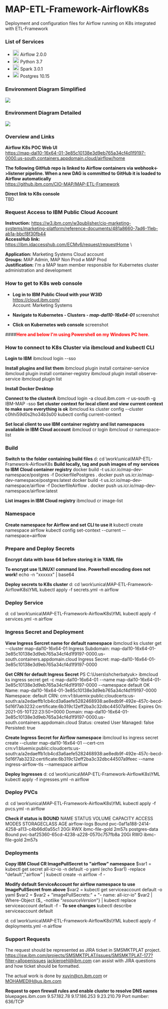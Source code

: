 # MAP-ETL-Framework-AirflowK8s
Deployment and configuration files for Airflow running on K8s integrated with ETL-Framework

### List of Services

 - <img src="https://miro.medium.com/max/1080/1*6jjSw8IqGbsPZp7L_43YyQ.png" height="20"> Airflow 2.0.0
 - <img src="https://i.stack.imgur.com/hRJou.gif" height="20"> Python 3.7
 - <img src="https://www.computing.co.uk/w-images/cc6f36ae-ffb1-4271-8847-725556046f5c/0/apachesparklogo-580x358.png" height="20"> Spark 3.0.1
 - <img src="https://upload.wikimedia.org/wikipedia/commons/2/29/Postgresql_elephant.svg" height="20"> Postgres 10.15

### Environment Diagram Simplified
<img src="https://github.ibm.com/CIO-MAP/MAP-ETL-Framework-AirflowK8s/blob/master/env_diagram_simplified.jpg">

### Environment Diagram Detailed
<img src="https://github.ibm.com/CIO-MAP/MAP-ETL-Framework-AirflowK8s/blob/master/env_diagram_detailed.jpg">

### Overview and Links

**Airflow K8s POC Web UI**\
https://map-dal10-16x64-01-3e85c10138e3d9eb765a34cf4d1f9197-0000.us-south.containers.appdomain.cloud/airflow/home

**The following GitHub repo is linked to Airflow containers via webhook<->listener pipeline. When a new DAG is committed to GitHub it is loaded to Airflow automatically**\
https://github.ibm.com/CIO-MAP/MAP-ETL-Framework

**Direct link to K8s console**\
TBD

### Request Access to IBM Public Cloud Account

**Instruction:** https://w3.ibm.com/w3publisher/cio-marketing-systems/marketing-platform/reference-documents/481a8660-7ad6-11eb-ab1a-bbcf8f30fb44 \
**AccessHub link:** https://ibm.idaccesshub.com/ECMv6/request/requestHome \

**Application:** Marketing Systems Cloud account \
**Groups:** MAP Admin, MAP Non Prod и MAP Prod \
**Justification:** I'm a MAP team member responsible for Kubernetes cluster administration and development

### How to get to K8s web console

- **Log in to IBM Public Cloud with your W3ID**\
https://cloud.ibm.com/ \
Account: Marketing Systems

- **Navigate to Kubernetes - Clusters - _map-dal10-16x64-01_**
screenshot
- **Click on Kubernetes web console**
screenshot

####<span style="color:red">**Here and below I'm using Powershell on my Windows PC here**</span>.

### How to connect to K8s Cluster via ibmcloud and kubectl CLI

**Login to IBM**
ibmcloud login --sso

**Install plugins and list them**
ibmcloud plugin install container-service
ibmcloud plugin install container-registry
ibmcloud plugin install observe-service
ibmcloud plugin list

**Install Docker Desktop**

**Connect to the clusterA**
ibmcloud login -a cloud.ibm.com -r us-south -g IBM-MAP -sso
**Set cluster context for local client and view current context to make sure everything is ok**
ibmcloud ks cluster config --cluster c0hhi59d0s2ho34b3s00
kubectl config current-context

**Set local client to use IBM container registry and list namespaces available in IBM Cloud account**
ibmcloud cr login
ibmcloud cr namespace-list

### Build

**Switch to the folder containing build files**
d:
cd \work\unica\MAP-ETL-Framework-AirflowK8s
**Build locally, tag and push images of my services to IBM Cloud container registry**
docker build -t us.icr.io/map-dev-namespace/postgres -f DockerfilePostgres .
docker push us.icr.io/map-dev-namespace/postgres:latest
docker build -t us.icr.io/map-dev-namespace/airflow -f DockerfileAirflow .
docker push us.icr.io/map-dev-namespace/airflow:latest

**List images in IBM Cloud registry**
ibmcloud cr image-list

### Namespace

**Create namespace for Airflow and set CLI to use it**
kubectl create namespace airflow
kubectl config set-context --current --namespace=airflow

### Prepare and Deploy Secrets

**Encrypt data with base 64 before storing it in YAML file**

**To encrypt use !LINUX! command line. Powerhell encoding does not work!**
echo -n "xxxxxx" | base64

**Deploy secrets to K8s cluster**
d:
cd \work\unica\MAP-ETL-Framework-AirflowK8s\YML
kubectl apply -f secrets.yml -n airflow

### Deploy Service

d:
cd \work\unica\MAP-ETL-Framework-AirflowK8s\YML
kubectl apply -f services.yml -n airflow

### Ingress Secret and Deployment

**View Ingress Sercret name for default namespace**
ibmcloud ks cluster get --cluster map-dal10-16x64-01
Ingress Subdomain:              map-dal10-16x64-01-3e85c10138e3d9eb765a34cf4d1f9197-0000.us-south.containers.appdomain.cloud
Ingress Secret:                 map-dal10-16x64-01-3e85c10138e3d9eb765a34cf4d1f9197-0000

**Get CRN for default Ingress Secret**
PS C:\Users\shcherbatyuk> ibmcloud ks ingress secret get -c map-dal10-16x64-01 --name map-dal10-16x64-01-3e85c10138e3d9eb765a34cf4d1f9197-0000 --namespace default
OK
Name:           map-dal10-16x64-01-3e85c10138e3d9eb765a34cf4d1f9197-0000
Namespace:      default
CRN:            crn:v1:bluemix:public:cloudcerts:us-south:a/a2edaeffb1cb4cd3a6aefe5282468938:ae8edb9f-492e-457c-becd-5d16f7ab3232:certificate:6b319c12eff2ba3c32dbc44507a9feec
Expires On:     2021-05-10T22:23:50+0000
Domain:         map-dal10-16x64-01-3e85c10138e3d9eb765a34cf4d1f9197-0000.us-south.containers.appdomain.cloud
Status:         created
User Managed:   false
Persisted:      true

**Create Ingress Secret for Airflow namespace**
ibmcloud ks ingress secret create --cluster map-dal10-16x64-01 --cert-crn crn:v1:bluemix:public:cloudcerts:us-south:a/a2edaeffb1cb4cd3a6aefe5282468938:ae8edb9f-492e-457c-becd-5d16f7ab3232:certificate:6b319c12eff2ba3c32dbc44507a9feec --name ingress-airflow-tls --namespace airflow

**Deploy Ingresses**
d:
cd \work\unica\MAP-ETL-Framework-AirflowK8s\YML
kubectl apply -f ingresses.yml -n airflow

### Deploy PVCs

d:
cd \work\unica\MAP-ETL-Framework-AirflowK8s\YML
kubectl apply -f pvcs.yml -n airflow

**Check if status is BOUND**
NAME            STATUS   VOLUME                                     CAPACITY   ACCESS MODES   STORAGECLASS     AGE
airflow-logs    Bound    pvc-0af1a188-2414-4258-a113-c4b66d0a55c1   20Gi       RWX            ibmc-file-gold   2m57s
postgres-data   Bound    pvc-baf25360-65cd-4238-a228-0570c757fb8a   20Gi       RWO            ibmc-file-gold   2m57s

### Deployments

**Copy IBM Cloud CR ImagePullSecret to "airflow" namespace**
$var1 = kubectl get secret all-icr-io -n default -o yaml
(echo $var1) -replace "default","airflow" | kubectl create -n airflow -f -

**Modify default ServiceAccount for airflow namespace to use ImagePullSecret from above**
$var2 = kubectl get serviceaccount default -o yaml
$var2 = $var2 + "imagePullSecrets:" + "- name: all-icr-io"
$var2 | Where-Object {$_ -notlike "*resourceVersion*"} | kubectl replace serviceaccount default -f -
**To see changes**
kubectl describe serviceaccount default

d:
cd \work\unica\MAP-ETL-Framework-AirflowK8s\YML
kubectl apply -f deployments.yml -n airflow

### Support Requests

The request should be represented as JIRA ticket in SMSMKTPLAT project.
https://jsw.ibm.com/projects/SMSMKTPLAT/issues/SMSMKTPLAT-177?filter=allopenissues
jackieroehl@ibm.com can assist with JIRA questions and how ticket should be formatted.

The actual work is done by xuyin@cn.ibm.com or MOHAMEDIH@us.ibm.com

**Request to open firewall rules and enable cluster to resolve DNS names**
bluepages.ibm.com	9.57.182.78	 9.17.186.253  9.23.210.79   Port number: 636/TCP